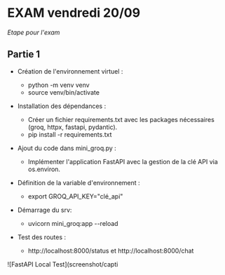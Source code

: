 # EXAM vendredi 20/09

*Etape pour l'exam*

## Partie 1
-  Création de l'environnement virtuel :
    - python -m venv venv
    - source venv/bin/activate

 - Installation des dépendances :
    - Créer un fichier requirements.txt avec les packages nécessaires (groq, httpx, fastapi, pydantic).
    - pip install -r requirements.txt
    
- Ajout du code dans mini_groq.py :
    - Implémenter l'application FastAPI avec la gestion de la clé API via os.environ.

- Définition de la variable d'environnement :
    - export GROQ_API_KEY="clé_api"
 
 - Démarrage du srv:
     - uvicorn mini_groq:app --reload

- Test des routes :
    - http://localhost:8000/status et http://localhost:8000/chat

![FastAPI Local Test](screenshot/capti
